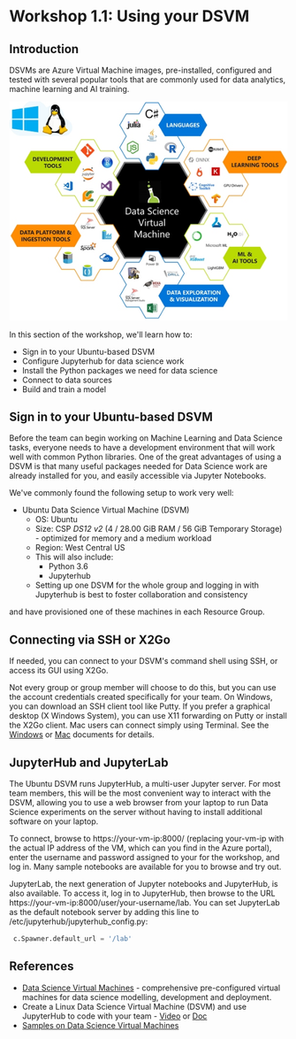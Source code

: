 # Workshop 1.1: Using your DSVM

## Introduction

DSVMs are Azure Virtual Machine images, pre-installed, configured and tested with several popular tools that are commonly used for data analytics, machine learning and AI training.

![DSVM image](./images/dsvm-diagram-1.jpg "DSVM image")

In this section of the workshop, we'll learn how to:

* Sign in to your Ubuntu-based DSVM
* Configure Jupyterhub for data science work
* Install the Python packages we need for data science
* Connect to data sources
* Build and train a model

## Sign in to your Ubuntu-based DSVM

Before the team can begin working on Machine Learning and Data Science tasks, everyone needs to have a development environment that will work well with common Python libraries. One of the great advantages of using a DSVM is that many useful packages needed for Data Science work are already installed for you, and easily accessible via Jupyter Notebooks.

We've commonly found the following setup to work very well:

* Ubuntu Data Science Virtual Machine (DSVM)
    * OS:  Ubuntu
    * Size:  CSP _DS12 v2_ (4 /	28.00 GiB	RAM / 56 GiB Temporary Storage)	 - optimized for memory and a medium workload
    * Region:  West Central US
    * This will also include:
      * Python 3.6
      * Jupyterhub
    * Setting up one DSVM for the whole group and logging in with Jupyterhub is best to foster collaboration and consistency

and have provisioned one of these machines in each Resource Group.

## Connecting via SSH or X2Go
If needed, you can connect to your DSVM's command shell using SSH, or access its GUI using X2Go.

Not every group or group member will choose to do this, but you can use the account credentials created specifically for your team. On Windows, you can download an SSH client tool like Putty. If you prefer a graphical desktop (X Windows System), you can use X11 forwarding on Putty or install the X2Go client. Mac users can connect simply using Terminal. See the [Windows](./PreReqs/vmconnect-pc.md) or [Mac](./PreReqs/vm-connect.md) documents for details. 

## JupyterHub and JupyterLab
The Ubuntu DSVM runs JupyterHub, a multi-user Jupyter server. For most team members, this will be the most convenient way to interact with the DSVM, allowing you to use a web browser from your laptop to run Data Science experiments on the server without having to install additional software on your laptop. 

To connect, browse to https://your-vm-ip:8000/ (replacing your-vm-ip with the actual IP address of the VM, which can you find in the Azure portal), enter the username and password assigned to your for the workshop, and log in. Many sample notebooks are available for you to browse and try out.

JupyterLab, the next generation of Jupyter notebooks and JupyterHub, is also available. To access it, log in to JupyterHub, then browse to the URL https://your-vm-ip:8000/user/your-username/lab. You can set JupyterLab as the default notebook server by adding this line to /etc/jupyterhub/jupyterhub_config.py:

```python
 c.Spawner.default_url = '/lab'
```
## References

* [Data Science Virtual Machines](https://azure.microsoft.com/en-us/services/virtual-machines/data-science-virtual-machines/) - comprehensive pre-configured virtual machines for data science modelling, development and deployment.
* Create a Linux Data Science Virtual Machine (DSVM) and use JupyterHub to code with your team - [Video](https://www.youtube.com/watch?v=4b1G9pQC3KM) or [Doc](https://docs.microsoft.com/en-us/azure/machine-learning/data-science-virtual-machine/linux-dsvm-walkthrough#jupyterhub)
* [Samples on Data Science Virtual Machines](https://docs.microsoft.com/en-us/azure/machine-learning/data-science-virtual-machine/dsvm-samples-and-walkthroughs)